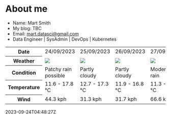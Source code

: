 # About me

- Name: Mart Smith
- My blog: TBC
- Email: [mart.datasci@gmail.com](mailto:mart.datasci6@gmail.com)
- Data Engineer | SysAdmin | DevOps | Kubernetes


<table>
    <tr>
        <th>Date</th>
        <td>24/09/2023</td><td>25/09/2023</td><td>26/09/2023</td><td>27/09/2023</td><td>28/09/2023</td><td>29/09/2023</td><td>30/09/2023</td>
    </tr>
    <tr>
        <th>Weather</th>
        <td><img src="https://cdn.weatherapi.com/weather/64x64/day/176.png"/></td><td><img src="https://cdn.weatherapi.com/weather/64x64/day/116.png"/></td><td><img src="https://cdn.weatherapi.com/weather/64x64/day/116.png"/></td><td><img src="https://cdn.weatherapi.com/weather/64x64/day/302.png"/></td><td><img src="https://cdn.weatherapi.com/weather/64x64/day/176.png"/></td><td><img src="https://cdn.weatherapi.com/weather/64x64/day/113.png"/></td><td><img src="https://cdn.weatherapi.com/weather/64x64/day/113.png"/></td>
    </tr>
    <tr>
        <th>Condition</th>
        <td width="200px">Patchy rain possible</td><td width="200px">Partly cloudy</td><td width="200px">Partly cloudy</td><td width="200px">Moderate rain</td><td width="200px">Patchy rain possible</td><td width="200px">Sunny</td><td width="200px">Sunny</td>
    </tr>
    <tr>
        <th>Temperature</th>
        <td>11.6 -  17.8 °C</td><td>12.7 -  17.3 °C</td><td>11.9 -  16.8 °C</td><td>11.3 -  14.8 °C</td><td>11.9 -  14.4 °C</td><td>11.3 -  15.9 °C</td><td>10.4 -  15.5 °C</td>
    </tr>
    <tr>
        <th>Wind</th>
        <td>44.3 kph</td><td>31.3 kph</td><td>31.7 kph</td><td>66.6 kph</td><td>46.1 kph</td><td>21.2 kph</td><td>18.7 kph</td>
    </tr>
</table>


2023-09-24T04:48:27Z

